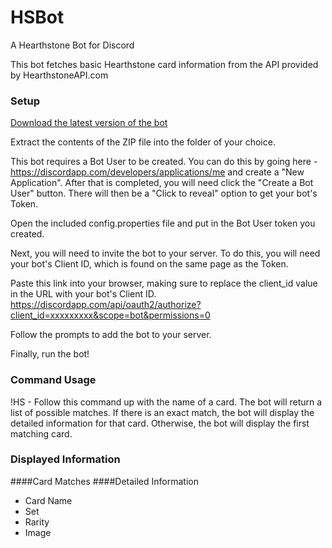 # HSBot
A Hearthstone Bot for Discord

This bot fetches basic Hearthstone card information from the API provided by HearthstoneAPI.com


### Setup

[Download the latest version of the bot](https://github.com/SupCMDr/HearthstoneBot/releases/latest)

Extract the contents of the ZIP file into the folder of your choice.

This bot requires a Bot User to be created.  You can do this by going here - https://discordapp.com/developers/applications/me and
create a "New Application".  After that is completed, you will need click the "Create a Bot User" button.  There will then be a "Click to reveal"
option to get your bot's Token.  

Open the included config.properties file and put in the Bot User token you created.

Next, you will need to invite the bot to your server.  To do this, you will need your bot's Client ID, which is found on the same page as the Token.

Paste this link into your browser, making sure to replace the client_id value in the URL with your bot's Client ID.
https://discordapp.com/api/oauth2/authorize?client_id=xxxxxxxxx&scope=bot&permissions=0

Follow the prompts to add the bot to your server.


Finally, run the bot!


### Command Usage

!HS
	- Follow this command up with the name of a card.  The bot will return a list of possible matches.
	  If there is an exact match, the bot will display the detailed information for that card.  Otherwise,
	  the bot will display the first matching card.
	  
	  
	  
### Displayed Information

####Card Matches
####Detailed Information
* Card Name
* Set
* Rarity
* Image
